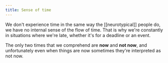 ```yaml
---
title: Sense of time
---
```


We don't experience time in the same way the [[neurotypical]] people do, we have no internal sense of the flow of time. That is why we're constantly in situations where we're late, whether it's for a deadline or an event.

The only two times that we comprehend are **now** and **not now**, and unfortunately even when things are now sometimes they're interpreted as not now.
